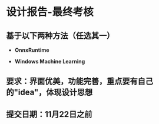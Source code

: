 # 设计报告-最终考核

## 基于以下两种方法（任选其一）

- **OnnxRuntime**

- **Windows Machine Learning**

## 要求：界面优美，功能完善，重点要有自己的"idea"，体现设计思想

## 提交日期：11月22日之前
